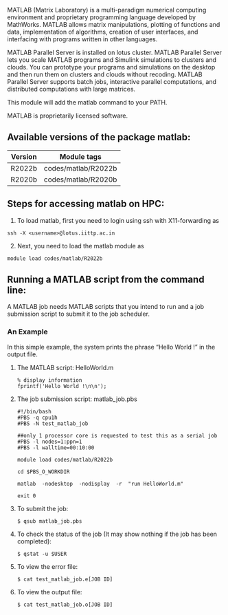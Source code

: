 
MATLAB (Matrix Laboratory) is a multi-paradigm numerical computing environment and proprietary programming language developed by MathWorks. MATLAB allows matrix manipulations, plotting of functions and data, implementation of algorithms, creation of user interfaces, and interfacing with programs written in other languages.

MATLAB Parallel Server is installed on lotus cluster. MATLAB Parallel Server lets you scale MATLAB programs and Simulink simulations to clusters and clouds. You can prototype your programs and simulations on the desktop and then run them on clusters and clouds without recoding. MATLAB Parallel Server supports batch jobs, interactive parallel computations, and distributed computations with large matrices.

This module will add the matlab command to your PATH.

MATLAB is proprietarily licensed software.

## Available versions of the package matlab:
 Version 	| Module tags	
------------|:------------:
R2022b      |codes/matlab/R2022b
R2020b      |codes/matlab/R2020b             


## Steps for accessing matlab on HPC:

1. To load matlab, first you need to login using ssh with X11-forwarding as
```
ssh -X <username>@lotus.iittp.ac.in
```

2. Next, you need to load the matlab module as
```
module load codes/matlab/R2022b
```

## Running a MATLAB script from the command line:

A MATLAB job needs MATLAB scripts that you intend to run and a job submission script to submit it to the job scheduler.

### An Example
In this simple example, the system prints the phrase “Hello World !” in the output file.

1. The MATLAB script: HelloWorld.m

    ```
    % display information
    fprintf('Hello World !\n\n');
    ```
2. The job submission script: matlab_job.pbs

    ```
    #!/bin/bash
    #PBS -q cpu1h
    #PBS -N test_matlab_job

    ##only 1 processor core is requested to test this as a serial job
    #PBS -l nodes=1:ppn=1
    #PBS -l walltime=00:10:00

    module load codes/matlab/R2022b

    cd $PBS_O_WORKDIR

    matlab  -nodesktop  -nodisplay  -r  "run HelloWorld.m"

    exit 0
    ```

3. To submit the job:
    ```
    $ qsub matlab_job.pbs
    ```

4. To check the status of the job (It may show nothing if the job has been completed):
    ```
    $ qstat -u $USER
    ```

5. To view the error file:
    ```
    $ cat test_matlab_job.e[JOB ID]
    ```
6. To view the output file:
    ```
    $ cat test_matlab_job.o[JOB ID]
    ```
